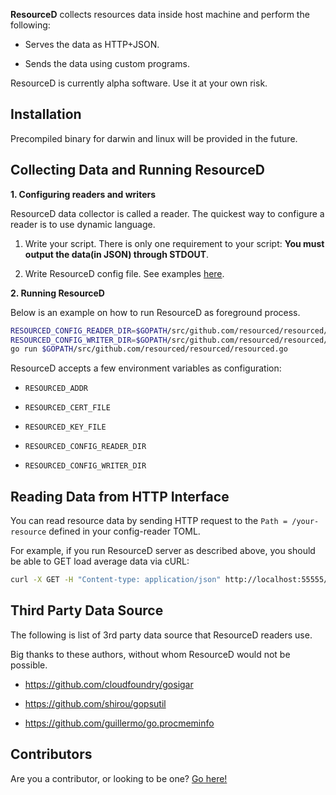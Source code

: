 **ResourceD** collects resources data inside host machine and perform the following:

* Serves the data as HTTP+JSON.

* Sends the data using custom programs.

ResourceD is currently alpha software. Use it at your own risk.


## Installation

Precompiled binary for darwin and linux will be provided in the future.


## Collecting Data and Running ResourceD

**1. Configuring readers and writers**

ResourceD data collector is called a reader. The quickest way to configure a reader is to use dynamic language.

1. Write your script. There is only one requirement to your script: **You must output the data(in JSON) through STDOUT**.

2. Write ResourceD config file. See examples [here](https://github.com/resourced/resourced/tree/master/tests/data/config-reader).


**2. Running ResourceD**

Below is an example on how to run ResourceD as foreground process.

```bash
RESOURCED_CONFIG_READER_DIR=$GOPATH/src/github.com/resourced/resourced/tests/data/config-reader \
RESOURCED_CONFIG_WRITER_DIR=$GOPATH/src/github.com/resourced/resourced/tests/data/config-writer \
go run $GOPATH/src/github.com/resourced/resourced/resourced.go
```

ResourceD accepts a few environment variables as configuration:

* `RESOURCED_ADDR`

* `RESOURCED_CERT_FILE`

* `RESOURCED_KEY_FILE`

* `RESOURCED_CONFIG_READER_DIR`

* `RESOURCED_CONFIG_WRITER_DIR`


## Reading Data from HTTP Interface

You can read resource data by sending HTTP request to the `Path = /your-resource` defined in your config-reader TOML.

For example, if you run ResourceD server as described above, you should be able to GET load average data via cURL:

```bash
curl -X GET -H "Content-type: application/json" http://localhost:55555/load-avg
```


## Third Party Data Source

The following is list of 3rd party data source that ResourceD readers use.

Big thanks to these authors, without whom ResourceD would not be possible.

* https://github.com/cloudfoundry/gosigar

* https://github.com/shirou/gopsutil

* https://github.com/guillermo/go.procmeminfo


## Contributors

Are you a contributor, or looking to be one? [Go here!](https://github.com/resourced/resourced/tree/master/docs/contributors/README.md)